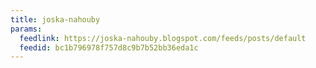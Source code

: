 ```yaml
---
title: joska-nahouby
params:
  feedlink: https://joska-nahouby.blogspot.com/feeds/posts/default
  feedid: bc1b796978f757d8c9b7b52bb36eda1c
---
```

